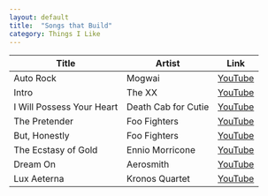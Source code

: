 ```yaml
---
layout: default
title:  "Songs that Build"
category: Things I Like
---
```


| Title | Artist | Link |
| ----- | ------ | ---- |
| Auto Rock | Mogwai | [YouTube](https://www.youtube.com/watch?v=9hMw9AavXqU) |
| Intro | The XX | [YouTube](https://www.youtube.com/watch?v=veHqJSC-9Lo) |
| I Will Possess Your Heart | Death Cab for Cutie | [YouTube](https://www.youtube.com/watch?v=pq-yP7mb8UE) |
| The Pretender | Foo Fighters | [YouTube](https://www.youtube.com/watch?v=SBjQ9tuuTJQ) |
| But, Honestly | Foo Fighters | [YouTube](https://www.youtube.com/watch?v=7DtCdO6jfG0) |
| The Ecstasy of Gold | Ennio Morricone | [YouTube](https://www.youtube.com/watch?v=AZhYCERJp4s) |
| Dream On | Aerosmith | [YouTube](https://www.youtube.com/watch?v=cvCFRGn7EEQ) |
| Lux Aeterna | Kronos Quartet | [YouTube](https://www.youtube.com/watch?v=oc3Cq89P97Y) |
